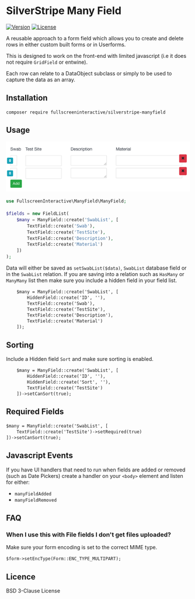 # SilverStripe Many Field

[![Version](http://img.shields.io/packagist/v/fullscreeninteractive/silverstripe-manyfield.svg)](https://packagist.org/packages/fullscreeninteractive/silverstripe-manyfield)
[![License](http://img.shields.io/packagist/l/fullscreeninteractive/silverstripe-manyfield.svg)](license.md)

A reusable approach to a form field which allows you to create and delete rows
in either custom built forms or in Userforms.

This is designed to work on the front-end with limited javascript (i.e it does
not require `GridField` or entwine).

Each row can relate to a DataObject subclass or simply to be used to capture the
data as an array.

## Installation

```
composer require fullscreeninteractive/silverstripe-manyfield
```

## Usage

![Image of Function](https://raw.githubusercontent.com/fullscreeninteractive/silverstripe-manyfield/master/client/img/demo.png)

```php
use FullscreenInteractive\ManyField\ManyField;

$fields = new FieldList(
    $many = ManyField::create('SwabList', [
        TextField::create('Swab'),
        TextField::create('TestSite'),
        TextField::create('Description'),
        TextField::create('Material')
    ])
);
```

Data will either be saved as `setSwabList($data)`, `SwabList` database field or
in the `SwabList` relation. If you are saving into a relation such as `HasMany`
or `ManyMany` list then make sure you include a hidden field in your field list.

```
    $many = ManyField::create('SwabList', [
        HiddenField::create('ID', ''),
        TextField::create('Swab'),
        TextField::create('TestSite'),
        TextField::create('Description'),
        TextField::create('Material')
    ]);
```

## Sorting

Include a Hidden field `Sort` and make sure sorting is enabled.

```
    $many = ManyField::create('SwabList', [
        HiddenField::create('ID', ''),
        HiddenField::create('Sort', ''),
        TextField::create('TestSite')
    ])->setCanSort(true);
```

## Required Fields

    $many = ManyField::create('SwabList', [
        TextField::create('TestSite')->setRequired(true)
    ])->setCanSort(true);

## Javascript Events

If you have UI handlers that need to run when fields are added or removed
(such as Date Pickers) create a handler on your `<body>` element and listen for
either:

* `manyFieldAdded`
* `manyFieldRemoved`

## FAQ

### When I use this with File fields I don't get files uploaded?

Make sure your form encoding is set to the correct MIME type.

```
$form->setEncType(Form::ENC_TYPE_MULTIPART);
```

## Licence

BSD 3-Clause License
